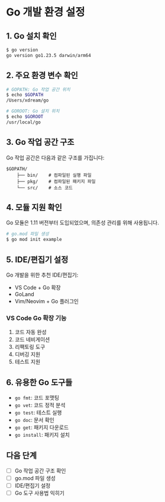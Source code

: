 # Go 개발 환경 설정

## 1. Go 설치 확인
```bash
$ go version
go version go1.23.5 darwin/arm64
```

## 2. 주요 환경 변수 확인
```bash
# GOPATH: Go 작업 공간 위치
$ echo $GOPATH
/Users/xdream/go

# GOROOT: Go 설치 위치
$ echo $GOROOT
/usr/local/go
```

## 3. Go 작업 공간 구조
Go 작업 공간은 다음과 같은 구조를 가집니다:
```
$GOPATH/
    ├── bin/    # 컴파일된 실행 파일
    ├── pkg/    # 컴파일된 패키지 파일
    └── src/    # 소스 코드
```

## 4. 모듈 지원 확인
Go 모듈은 1.11 버전부터 도입되었으며, 의존성 관리를 위해 사용됩니다.
```bash
# go.mod 파일 생성
$ go mod init example
```

## 5. IDE/편집기 설정
Go 개발을 위한 추천 IDE/편집기:
- VS Code + Go 확장
- GoLand
- Vim/Neovim + Go 플러그인

### VS Code Go 확장 기능
1. 코드 자동 완성
2. 코드 네비게이션
3. 리팩토링 도구
4. 디버깅 지원
5. 테스트 지원

## 6. 유용한 Go 도구들
- `go fmt`: 코드 포맷팅
- `go vet`: 코드 정적 분석
- `go test`: 테스트 실행
- `go doc`: 문서 확인
- `go get`: 패키지 다운로드
- `go install`: 패키지 설치

## 다음 단계
- [ ] Go 작업 공간 구조 확인
- [ ] go.mod 파일 생성
- [ ] IDE/편집기 설정
- [ ] Go 도구 사용법 익히기
